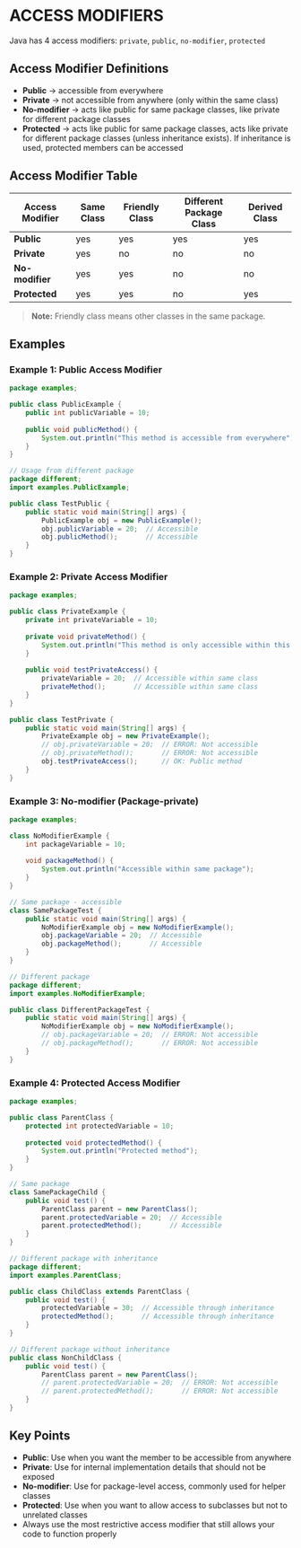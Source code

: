 # ACCESS MODIFIERS

Java has 4 access modifiers: `private`, `public`, `no-modifier`, `protected`

## Access Modifier Definitions

- **Public** → accessible from everywhere
- **Private** → not accessible from anywhere (only within the same class)
- **No-modifier** → acts like public for same package classes, like private for different package classes
- **Protected** → acts like public for same package classes, acts like private for different package classes (unless inheritance exists). If inheritance is used, protected members can be accessed

## Access Modifier Table

| Access Modifier | Same Class | Friendly Class | Different Package Class | Derived Class |
|----------------|------------|----------------|------------------------|---------------|
| **Public**     | yes        | yes            | yes                    | yes           |
| **Private**    | yes        | no             | no                     | no            |
| **No-modifier**| yes        | yes            | no                     | no            |
| **Protected**  | yes        | yes            | no                     | yes           |

> **Note:** Friendly class means other classes in the same package.

## Examples

### Example 1: Public Access Modifier

```java
package examples;

public class PublicExample {
    public int publicVariable = 10;
    
    public void publicMethod() {
        System.out.println("This method is accessible from everywhere");
    }
}

// Usage from different package
package different;
import examples.PublicExample;

public class TestPublic {
    public static void main(String[] args) {
        PublicExample obj = new PublicExample();
        obj.publicVariable = 20;  // Accessible
        obj.publicMethod();       // Accessible
    }
}
```

### Example 2: Private Access Modifier

```java
package examples;

public class PrivateExample {
    private int privateVariable = 10;
    
    private void privateMethod() {
        System.out.println("This method is only accessible within this class");
    }
    
    public void testPrivateAccess() {
        privateVariable = 20;  // Accessible within same class
        privateMethod();       // Accessible within same class
    }
}

public class TestPrivate {
    public static void main(String[] args) {
        PrivateExample obj = new PrivateExample();
        // obj.privateVariable = 20;  // ERROR: Not accessible
        // obj.privateMethod();       // ERROR: Not accessible
        obj.testPrivateAccess();      // OK: Public method
    }
}
```

### Example 3: No-modifier (Package-private)

```java
package examples;

class NoModifierExample {
    int packageVariable = 10;
    
    void packageMethod() {
        System.out.println("Accessible within same package");
    }
}

// Same package - accessible
class SamePackageTest {
    public static void main(String[] args) {
        NoModifierExample obj = new NoModifierExample();
        obj.packageVariable = 20;  // Accessible
        obj.packageMethod();       // Accessible
    }
}

// Different package
package different;
import examples.NoModifierExample;

public class DifferentPackageTest {
    public static void main(String[] args) {
        NoModifierExample obj = new NoModifierExample();
        // obj.packageVariable = 20;  // ERROR: Not accessible
        // obj.packageMethod();       // ERROR: Not accessible
    }
}
```

### Example 4: Protected Access Modifier

```java
package examples;

public class ParentClass {
    protected int protectedVariable = 10;
    
    protected void protectedMethod() {
        System.out.println("Protected method");
    }
}

// Same package
class SamePackageChild {
    public void test() {
        ParentClass parent = new ParentClass();
        parent.protectedVariable = 20;  // Accessible
        parent.protectedMethod();       // Accessible
    }
}

// Different package with inheritance
package different;
import examples.ParentClass;

public class ChildClass extends ParentClass {
    public void test() {
        protectedVariable = 30;  // Accessible through inheritance
        protectedMethod();       // Accessible through inheritance
    }
}

// Different package without inheritance
public class NonChildClass {
    public void test() {
        ParentClass parent = new ParentClass();
        // parent.protectedVariable = 20;  // ERROR: Not accessible
        // parent.protectedMethod();       // ERROR: Not accessible
    }
}
```

## Key Points

- **Public**: Use when you want the member to be accessible from anywhere
- **Private**: Use for internal implementation details that should not be exposed
- **No-modifier**: Use for package-level access, commonly used for helper classes
- **Protected**: Use when you want to allow access to subclasses but not to unrelated classes
- Always use the most restrictive access modifier that still allows your code to function properly
